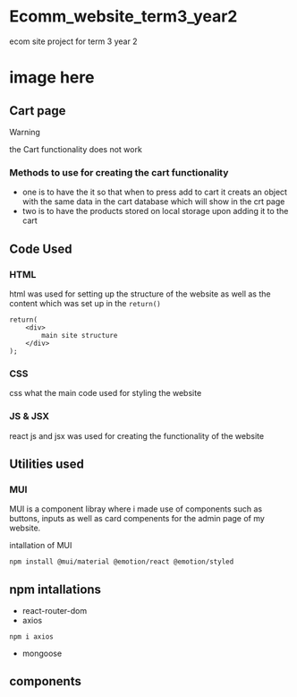 <h1>Ecomm_website_term3_year2</h1> 
 ecom site project for term 3 year 2 

<h1>image here</h1>
<!-- image here -->

## Cart page

> [!WARNING]
> the Cart functionality does not work 

### Methods to use for creating the cart functionality
- one is to have the it so that when to press add to cart it creats an object with the same data in the cart database which will show in the crt page 
- two is to have the products stored on local storage upon adding it to the cart

## Code Used 

### HTML
html was used for setting up the structure of the website as well as the content which was set up in the `return()`
```
return(
    <div>
        main site structure
    </div>
);
```

### CSS
css what the main code used for styling the website

### JS & JSX
react js and jsx was used for creating the functionality of the website 

## Utilities used 

### MUI
MUI is a component libray where i made use of components such as buttons, inputs as well as card compenents for the admin page of my website. 

intallation of MUI

```
npm install @mui/material @emotion/react @emotion/styled
```
## npm intallations 
- react-router-dom
- axios
```
npm i axios
```
-  mongoose


## components 
